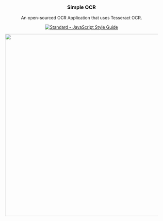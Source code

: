 <p align="center">
  <h3 align="center">Simple OCR</h3>
  <p align="center">An open-sourced OCR Application that uses Tesseract OCR.<p>
  <p align="center"><a href="https://standardjs.com"><img src="https://img.shields.io/badge/code_style-standard-brightgreen.svg" alt="Standard - JavaScript Style Guide"></a></p>
</p>

<p align="center">
    <img src="https://i.imgur.com/f0U2adZ.png" width="600px">
</p>
